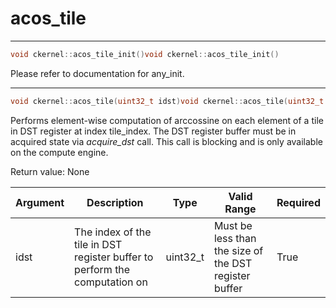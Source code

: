 # acos_tile

---
```cpp
void ckernel::acos_tile_init()void ckernel::acos_tile_init()
```

Please refer to documentation for any_init. 

---
```cpp
void ckernel::acos_tile(uint32_t idst)void ckernel::acos_tile(uint32_t idst)
```

Performs element-wise computation of arccossine on each element of a tile in DST register at index tile_index. The DST register buffer must be in acquired state via *acquire_dst* call. This call is blocking and is only available on the compute engine.

Return value: None

| Argument      | Description                                                                | Type      | Valid Range                                           | Required       |
|---------------|----------------------------------------------------------------------------|-----------|-------------------------------------------------------|----------------|
| idst          | The index of the tile in DST register buffer to perform the computation on | uint32_t  | Must be less than the size of the DST register buffer | True           |
